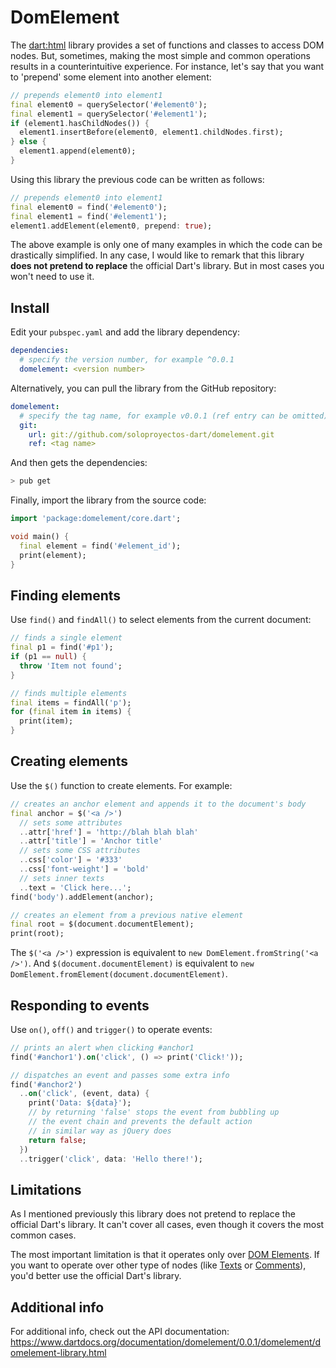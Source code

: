 # DomElement

The [dart:html](https://api.dartlang.org/stable/1.17.1/dart-html/dart-html-library.html) library provides a set of functions and classes to access DOM nodes. But, sometimes, making the most simple and common operations results in a counterintuitive experience. For instance, let's say that you want to 'prepend' some element into another element:

```dart
// prepends element0 into element1
final element0 = querySelector('#element0');
final element1 = querySelector('#element1');
if (element1.hasChildNodes()) {
  element1.insertBefore(element0, element1.childNodes.first);
} else {
  element1.append(element0);
}
```

Using this library the previous code can be written as follows:

```dart
// prepends element0 into element1
final element0 = find('#element0');
final element1 = find('#element1');
element1.addElement(element0, prepend: true);
```
The above example is only one of many examples in which the code can be drastically simplified. In any case, I would like to remark that this library **does not pretend to replace** the official Dart's library. But in most cases you won't need to use it.

## Install

Edit your `pubspec.yaml` and add the library dependency:

```yaml
dependencies:
  # specify the version number, for example ^0.0.1
  domelement: <version number>
```

Alternatively, you can pull the library from the GitHub repository:
```yaml
domelement:
  # specify the tag name, for example v0.0.1 (ref entry can be omitted)
  git:
    url: git://github.com/soloproyectos-dart/domelement.git
    ref: <tag name>
```

And then gets the dependencies:

```bash
> pub get
```

Finally, import the library from the source code:

```dart
import 'package:domelement/core.dart';

void main() {
  final element = find('#element_id');
  print(element);
}
```

## Finding elements

Use `find()` and `findAll()` to select elements from the current document:

```dart
// finds a single element
final p1 = find('#p1');
if (p1 == null) {
  throw 'Item not found';
}

// finds multiple elements
final items = findAll('p');
for (final item in items) {
  print(item);
}
```

## Creating elements

Use the `$()` function to create elements. For example:

```dart
// creates an anchor element and appends it to the document's body
final anchor = $('<a />')
  // sets some attributes
  ..attr['href'] = 'http://blah blah blah'
  ..attr['title'] = 'Anchor title'
  // sets some CSS attributes
  ..css['color'] = '#333'
  ..css['font-weight'] = 'bold'
  // sets inner texts
  ..text = 'Click here...';
find('body').addElement(anchor);

// creates an element from a previous native element
final root = $(document.documentElement);
print(root);
```

The `$('<a />')` expression is equivalent to `new DomElement.fromString('<a />')`. And `$(document.documentElement)` is equivalent to `new DomElement.fromElement(document.documentElement)`.

## Responding to events

Use `on()`, `off()` and `trigger()` to operate events:

```dart
// prints an alert when clicking #anchor1
find('#anchor1').on('click', () => print('Click!'));

// dispatches an event and passes some extra info
find('#anchor2')
  ..on('click', (event, data) {
    print('Data: ${data}');
    // by returning 'false' stops the event from bubbling up
    // the event chain and prevents the default action
    // in similar way as jQuery does
    return false;
  })
  ..trigger('click', data: 'Hello there!');
```

## Limitations

As I mentioned previously this library does not pretend to replace the official Dart's library. It can't cover all cases, even though it covers the most common cases.

The most important limitation is that it operates only over [DOM Elements](https://api.dartlang.org/stable/1.17.1/dart-html/Element-class.html). If you want to operate over other type of nodes (like [Texts](https://api.dartlang.org/stable/1.17.1/dart-html/Text-class.html) or [Comments](https://api.dartlang.org/stable/1.17.1/dart-html/Comment-class.html)), you'd better use the official Dart's library.

## Additional info

For additional info, check out the API documentation:  
https://www.dartdocs.org/documentation/domelement/0.0.1/domelement/domelement-library.html
